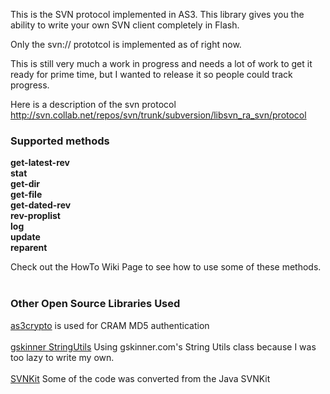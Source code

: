 This is the SVN protocol implemented in AS3. This library gives you the ability to write your own SVN client completely in Flash.

Only the svn:// prototcol is implemented as of right now.

This is still very much a work in progress and needs a lot of work to get it ready for prime time, but I wanted to release it so people could track progress.

Here is a description of the svn protocol http://svn.collab.net/repos/svn/trunk/subversion/libsvn_ra_svn/protocol

### Supported methods ###

**get-latest-rev**<br>
<b>stat</b><br>
<b>get-dir</b><br>
<b>get-file</b><br>
<b>get-dated-rev</b><br>
<b>rev-proplist</b><br>
<b>log</b><br>
<b>update</b><br>
<b>reparent</b><br>


Check out the HowTo Wiki Page to see how to use some of these methods.<br>
<br>
<h3>Other Open Source Libraries Used</h3>

<a href='http://code.google.com/p/as3crypto/'>as3crypto</a> is used for CRAM MD5 authentication<br>
<br>
<a href='http://www.gskinner.com/blog/archives/2007/04/free_extension.html'>gskinner StringUtils</a> Using gskinner.com's String Utils class because I was too lazy to write my own.<br>
<br>
<a href='http://svnkit.com/'>SVNKit</a> Some of the code was converted from the Java SVNKit